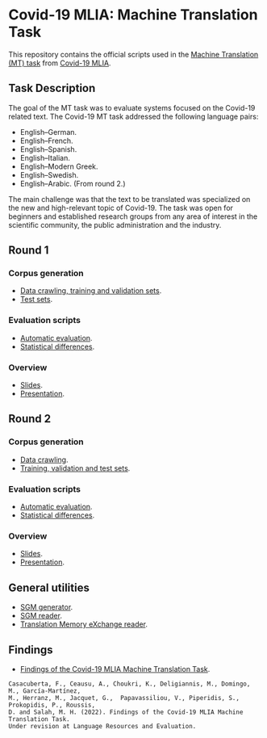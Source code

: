 # Covid-19 MLIA: Machine Translation Task
This repository contains the official scripts used in the [Machine Translation (MT) task](http://eval.covid19-mlia.eu/task3/) from [Covid-19 MLIA](http://eval.covid19-mlia.eu/).

## Task Description
The goal of the MT task was to evaluate systems focused on the Covid-19 related text. The Covid-19 MT task addressed the following language pairs:

* English–German.
* English–French.
* English–Spanish.
* English–Italian.
* English–Modern Greek.
* English–Swedish.
* English–Arabic. (From round 2.)

The main challenge was that the text to be translated was specialized on the new and high-relevant topic of Covid-19. The task was open for beginners and established research groups from any area of interest in the scientific community, the public administration and the industry.

## Round 1

### Corpus generation
* [Data crawling, training and validation sets](round1/data).
* [Test sets](round1/tests).

### Evaluation scripts
* [Automatic evaluation](round1/evaluation).
* [Statistical differences](round1/art).

### Overview
* [Slides](https://mdomingo.me/presentations/COVID19MLIA2021.pdf).
* [Presentation](https://youtu.be/vZgNlEdX7XE?t=5510).

## Round 2

### Corpus generation
* [Data crawling](round2/data).
* [Training, validation and test sets](round2/partitions).

### Evaluation scripts
* [Automatic evaluation](round2/evaluation).
* [Statistical differences](round2/art).

### Overview
* [Slides](https://mdomingo.me/presentations/COVID19MLIA2022.pdf).
* [Presentation](https://youtu.be/C39UhuXMyNc?t=685).

## General utilities
* [SGM generator](sgm/generator).
* [SGM reader](sgm/reader).
* [Translation Memory eXchange reader](tmx).

## Findings
* [Findings of the Covid-19 MLIA Machine Translation Task](https://arxiv.org/abs/2211.07465).

```
Casacuberta, F., Ceausu, A., Choukri, K., Deligiannis, M., Domingo, M., García-Martínez,
M., Herranz, M., Jacquet, G.,  Papavassiliou, V., Piperidis, S., Prokopidis, P., Roussis,
D. and Salah, M. H. (2022). Findings of the Covid-19 MLIA Machine Translation Task.
Under revision at Language Resources and Evaluation.
```
